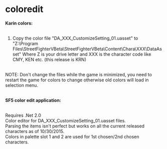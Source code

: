 # coloredit
<b>Karin colors:</b><br><br>

1. Copy the color file "DA_XXX_CustomizeSetting_01.uasset"  to "Z:\Program Files\StreetFighterVBeta\StreetFighterVBeta\Content\Chara\XXX\DataAsset"
Where Z is your drive letter and XXX is the character code like CMY, KEN etc. (this release is KRN)<br><br>

NOTE: Don't change the files while the game is minimized, you need to restart the game for colors to change otherwise old colors will load in selection menu.<br><br>

<b>SF5 color edit application:</b><br><br>

Requires .Net 2.0<br>
Color editor for DA_XXX_CustomizeSetting_01.uasset files.<br>
Parsing the items isn't perfect but works on all the current released characters as of 10/30/2015.<br>
Colors in palette slot 1 and 2 are used for 1st chosen/2nd chosen characters.<br>
